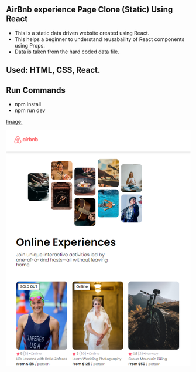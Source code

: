 ## AirBnb experience Page Clone (Static) Using React
- This is a static data driven website created using React.
- This helps a beginner to understand reusabaility of React components using Props.
- Data is taken from the hard coded data file.

## Used: HTML, CSS, React.

## Run Commands
- npm install
- npm run dev

<u>Image:</u>

![An Image showing some of the events that are available of air bnb](./website.png)
